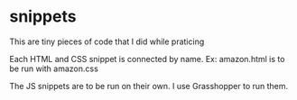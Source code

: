 # snippets

This are tiny pieces of code that I did while praticing

Each HTML and CSS snippet is connected by name. Ex: amazon.html is to be run with amazon.css

The JS snippets are to be run on their own. I use Grasshopper to run them.
